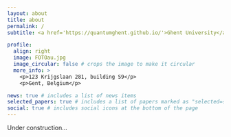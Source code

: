 ```yaml
---
layout: about
title: about
permalink: /
subtitle: <a href='https://quantumghent.github.io/'>Ghent University</a>. 

profile:
  align: right
  image: FOTOau.jpg
  image_circular: false # crops the image to make it circular
  more_info: >
    <p>123 Krijgslaan 281, building S9</p>
    <p>Gent, Belgium</p>

news: true # includes a list of news items
selected_papers: true # includes a list of papers marked as "selected={true}"
social: true # includes social icons at the bottom of the page
---
```


Under construction...
